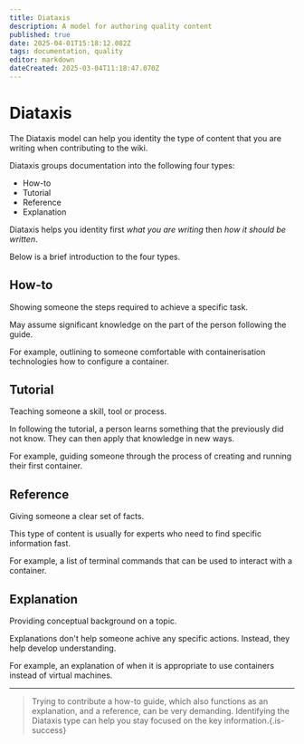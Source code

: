```yaml
---
title: Diataxis
description: A model for authoring quality content
published: true
date: 2025-04-01T15:18:12.082Z
tags: documentation, quality
editor: markdown
dateCreated: 2025-03-04T11:18:47.070Z
---
```


# Diataxis

The Diataxis model can help you identity the type of content that you are writing when contributing to the wiki.

Diataxis groups documentation into the following four types:

* How-to
* Tutorial
* Reference
* Explanation

Diataxis helps you identity first *what you are writing* then *how it should be written*.

Below is a brief introduction to the four types.

## How-to

Showing someone the steps required to achieve a specific task.

May assume significant knowledge on the part of the person following the guide.

For example, outlining to someone comfortable with containerisation technologies how to configure a container.

## Tutorial

Teaching someone a skill, tool or process.

In following the tutorial, a person learns something that the previously did not know.
They can then apply that knowledge in new ways.

For example, guiding someone through the process of creating and running their first container.

## Reference

Giving someone a clear set of facts.

This type of content is usually for experts who need to find specific information fast.

For example, a list of terminal commands that can be used to interact with a container.

## Explanation

Providing conceptual background on a topic.

Explanations don't help someone achive any specific actions.
Instead, they help develop understanding.

For example, an explanation of when it is appropriate to use containers instead of virtual machines.

---

> Trying to contribute a how-to guide, which also functions as an explanation, and a reference, can be very demanding. Identifying the Diataxis type can help you stay focused on the key information.{.is-success}